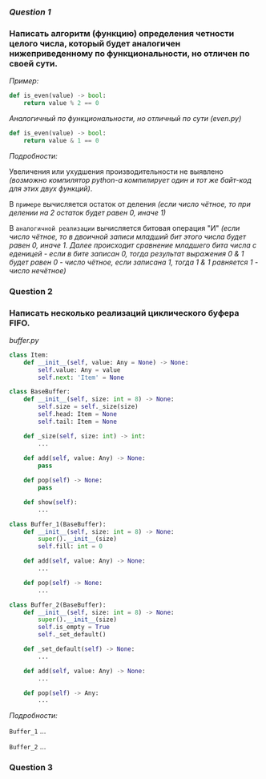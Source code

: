 ### *Question 1*
### Hаписать алгоритм (функцию) определения четности целого числа, который будет аналогичен нижеприведенному по функциональности, но отличен по своей сути.

*Пример:*
```python
def is_even(value) -> bool:
    return value % 2 == 0
```

*Аналогичный по функциональности, но отличный по сути (even.py)*
```python
def is_even(value) -> bool:
    return value & 1 == 0
```

*Подробности:*

Увеличения или ухудшения производительности не выявлено *(возможно компилятор python-а компилирует один и тот же байт-код для этих двух функций)*.

В `примере` вычисляется остаток от деления *(если число чётное, то при делении на 2 остаток будет равен 0, иначе 1)*

В `аналогичной реализации` вычисляется битовая операция "И" *(если число чётное, то в двоичной записи младший бит этого числа будет равен 0,
иначе 1. Далее происходит сравнение младшего бита числа с еденицей - если в бите записан 0, тогда результат выражения 0 & 1 будет
равен 0 - число чётное, если записана 1, тогда 1 & 1 равняется 1 - число нечётное)*

### Question 2
### Написать несколько реализаций циклического буфера FIFO.

*buffer.py*
```python
class Item:
    def __init__(self, value: Any = None) -> None:
        self.value: Any = value
        self.next: 'Item' = None

class BaseBuffer:
    def __init__(self, size: int = 8) -> None:
        self.size = self._size(size)
        self.head: Item = None
        self.tail: Item = None

    def _size(self, size: int) -> int:
        ...
    
    def add(self, value: Any) -> None:
        pass

    def pop(self) -> None:
        pass

    def show(self):
        ...

class Buffer_1(BaseBuffer):
    def __init__(self, size: int = 8) -> None:
        super().__init__(size)
        self.fill: int = 0

    def add(self, value: Any) -> None:
        ...

    def pop(self) -> None:
        ...

class Buffer_2(BaseBuffer):
    def __init__(self, size: int = 8) -> None:
        super().__init__(size)
        self.is_empty = True
        self._set_default()

    def _set_default(self) -> None:
        ...

    def add(self, value: Any) -> None:
        ...

    def pop(self) -> Any:        
        ...
```

*Подробности:*

`Buffer_1` ...

`Buffer_2` ...

### Question 3
